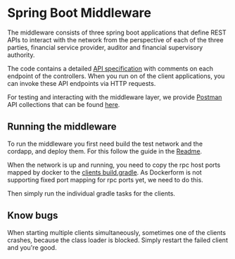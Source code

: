 # Spring Boot Middleware
The middleware consists of three spring boot applications that define REST APIs to interact with the network from the perspective of each of the three parties, financial service provider, auditor and financial supervisory authority.

The code contains a detailed [API specification](/clients/src/main/java/com/compliance/) with comments on each endpoint of the controllers. When you run on of the client applications, you can invoke these API endpoints via HTTP requests. 

For testing and interacting with the middleware layer, we provide [Postman](https://www.postman.com/) API collections that can be found [here](/postman).

## Running the middleware
To run the middleware you first need build the test network and the cordapp, and deploy them. For this follow the guide in the [Readme](/README.md).

When the network is up and running, you need to copy the rpc host ports mapped by docker to the [clients build.gradle](/clients/build.gradle). As Dockerform is not supporting fixed port mapping for rpc ports yet, we need to do this. 

Then simply run the individual gradle tasks for the clients. 

## Know bugs
When starting multiple clients simultaneously, sometimes one of the clients crashes, because the class loader is blocked. Simply restart the failed client and you're good. 
